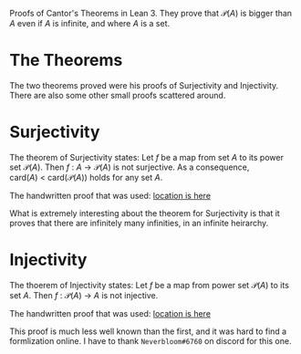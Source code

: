 Proofs of Cantor's Theorems in Lean 3. They prove that $\mathcal{P}(A)$ is bigger than $A$ even if $A$ is infinite, and where $A$ is a set.

# The Theorems

The two theorems proved were his proofs of Surjectivity and Injectivity. There are also some other small proofs scattered around.

# Surjectivity

The theorem of Surjectivity states:
  Let $f$ be a map from set $A$ to its power set $\mathcal{P}(A)$. Then $f ~ : ~ A ~ \rightarrow ~ \mathcal{P}(A)$ is not surjective. As a consequence, $\text{card}(A) ~ < ~ \text{card}(\mathcal{P}(A))$ holds for any set $A$.
  
The handwritten proof that was used: [location is here](https://github.com/crabbo-rave/cantor/blob/6be022bb14e1de9345e8efc404bf6b72dcdb3a8f/src/cantor_surjective.lean#L7)

What is extremely interesting about the theorem for Surjectivity is that it proves that there are infinitely many infinities, in an infinite heirarchy. 

# Injectivity

The thoerem of Injectivity states:
  Let $f$ be a map from power set $\mathcal{P}(A)$ to its set $A$. Then $f ~ : ~ \mathcal{P}(A) ~ \rightarrow ~ A$ is not injective. 
  
The handwritten proof that was used: [location is here](https://github.com/crabbo-rave/cantor/blob/6be022bb14e1de9345e8efc404bf6b72dcdb3a8f/src/cantor_injective.lean#L6)

This proof is much less well known than the first, and it was hard to find a formlization online. I have to thank `Neverbloom#6760` on discord for this one.
